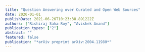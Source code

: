 ```yaml
---
title: "Question Answering over Curated and Open Web Sources"
date: 2020-01-01
publishDate: 2021-06-26T10:23:38.891222Z
authors: ["Rishiraj Saha Roy", "Avishek Anand"]
publication_types: ["2"]
abstract: ""
featured: false
publication: "*arXiv preprint arXiv:2004.11980*"
---
```


